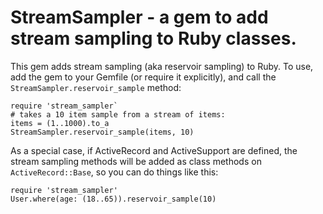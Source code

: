 # StreamSampler - a gem to add stream sampling to Ruby classes.

This gem adds stream sampling (aka reservoir sampling) to Ruby. To use,
add the gem to your Gemfile (or require it explicitly), and call the
`StreamSampler.reservoir_sample` method:

    require 'stream_sampler`
    # takes a 10 item sample from a stream of items:
    items = (1..1000).to_a
    StreamSampler.reservoir_sample(items, 10)

As a special case, if ActiveRecord and ActiveSupport are defined, the stream
sampling methods will be added as class methods on `ActiveRecord::Base`, so you
can do things like this:

    require 'stream_sampler'
    User.where(age: (18..65)).reservoir_sample(10)
